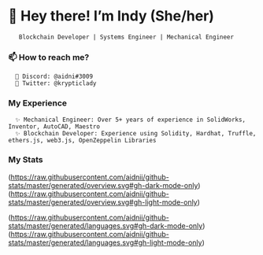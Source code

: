  # 👋 Hey there! I’m Indy (She/her)
       Blockchain Developer | Systems Engineer | Mechanical Engineer

### 📫 How to reach me?
      💞️ Discord: @aidni#3009
      💞️ Twitter: @krypticlady
      
### My Experience
      ✨ Mechanical Engineer: Over 5+ years of experience in SolidWorks, Inventor, AutoCAD, Maestro
      ✨ Blockchain Developer: Experience using Solidity, Hardhat, Truffle, ethers.js, web3.js, OpenZeppelin Libraries
     
### My Stats
(https://raw.githubusercontent.com/aidnii/github-stats/master/generated/overview.svg#gh-dark-mode-only)
(https://raw.githubusercontent.com/aidnii/github-stats/master/generated/overview.svg#gh-light-mode-only)

(https://raw.githubusercontent.com/aidnii/github-stats/master/generated/languages.svg#gh-dark-mode-only)
(https://raw.githubusercontent.com/aidnii/github-stats/master/generated/languages.svg#gh-light-mode-only)


<!---
aidnii/aidnii is a ✨ special ✨ repository because its `README.md` (this file) appears on your GitHub profile.
You can click the Preview link to take a look at your changes.
--->
